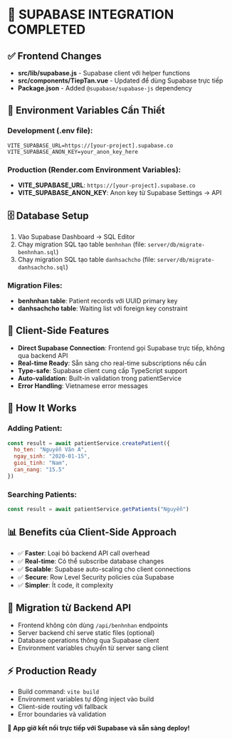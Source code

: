 # 🎯 SUPABASE INTEGRATION COMPLETED

## ✅ Frontend Changes
- **src/lib/supabase.js** - Supabase client với helper functions
- **src/components/TiepTan.vue** - Updated để dùng Supabase trực tiếp
- **Package.json** - Added `@supabase/supabase-js` dependency

## 🔧 Environment Variables Cần Thiết

### Development (.env file):
```env
VITE_SUPABASE_URL=https://[your-project].supabase.co
VITE_SUPABASE_ANON_KEY=your_anon_key_here
```

### Production (Render.com Environment Variables):
- **VITE_SUPABASE_URL**: `https://[your-project].supabase.co`  
- **VITE_SUPABASE_ANON_KEY**: Anon key từ Supabase Settings → API

## 🗄️ Database Setup
1. Vào Supabase Dashboard → SQL Editor
2. Chạy migration SQL tạo table `benhnhan` (file: `server/db/migrate-benhnhan.sql`)
3. Chạy migration SQL tạo table `danhsachcho` (file: `server/db/migrate-danhsachcho.sql`)

### Migration Files:
- **benhnhan table**: Patient records với UUID primary key
- **danhsachcho table**: Waiting list với foreign key constraint

## 🎯 Client-Side Features
- **Direct Supabase Connection**: Frontend gọi Supabase trực tiếp, không qua backend API
- **Real-time Ready**: Sẵn sàng cho real-time subscriptions nếu cần
- **Type-safe**: Supabase client cung cấp TypeScript support  
- **Auto-validation**: Built-in validation trong patientService
- **Error Handling**: Vietnamese error messages

## 🚀 How It Works

### Adding Patient:
```js
const result = await patientService.createPatient({
  ho_ten: "Nguyễn Văn A",
  ngay_sinh: "2020-01-15", 
  gioi_tinh: "Nam",
  can_nang: "15.5"
})
```

### Searching Patients:
```js  
const result = await patientService.getPatients("Nguyễn")
```

## 📊 Benefits của Client-Side Approach
- ✅ **Faster**: Loại bỏ backend API call overhead
- ✅ **Real-time**: Có thể subscribe database changes
- ✅ **Scalable**: Supabase auto-scaling cho client connections  
- ✅ **Secure**: Row Level Security policies của Supabase
- ✅ **Simpler**: Ít code, ít complexity

## 🔄 Migration từ Backend API
- Frontend không còn dùng `/api/benhnhan` endpoints
- Server backend chỉ serve static files (optional)
- Database operations thông qua Supabase client
- Environment variables chuyển từ server sang client

## ⚡ Production Ready
- Build command: `vite build` 
- Environment variables tự động inject vào build
- Client-side routing với fallback
- Error boundaries và validation

**🎉 App giờ kết nối trực tiếp với Supabase và sẵn sàng deploy!**